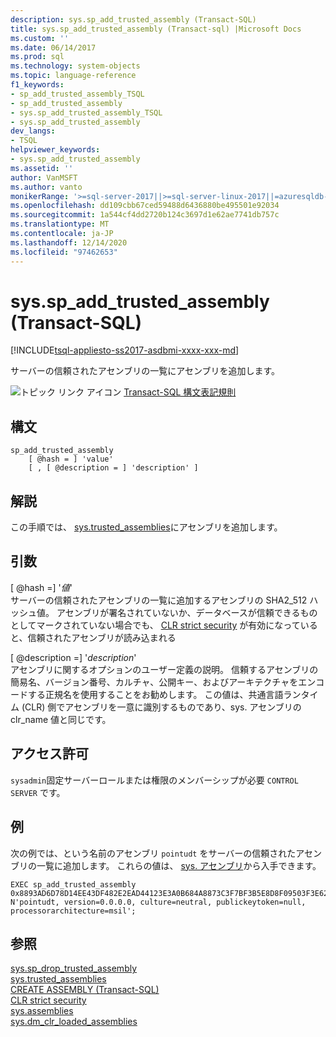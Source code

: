 ```yaml
---
description: sys.sp_add_trusted_assembly (Transact-SQL)
title: sys.sp_add_trusted_assembly (Transact-sql) |Microsoft Docs
ms.custom: ''
ms.date: 06/14/2017
ms.prod: sql
ms.technology: system-objects
ms.topic: language-reference
f1_keywords:
- sp_add_trusted_assembly_TSQL
- sp_add_trusted_assembly
- sys.sp_add_trusted_assembly_TSQL
- sys.sp_add_trusted_assembly
dev_langs:
- TSQL
helpviewer_keywords:
- sys.sp_add_trusted_assembly
ms.assetid: ''
author: VanMSFT
ms.author: vanto
monikerRange: '>=sql-server-2017||>=sql-server-linux-2017||=azuresqldb-mi-current'
ms.openlocfilehash: dd109cbb67ced59488d6436880be495501e92034
ms.sourcegitcommit: 1a544cf4dd2720b124c3697d1e62ae7741db757c
ms.translationtype: MT
ms.contentlocale: ja-JP
ms.lasthandoff: 12/14/2020
ms.locfileid: "97462653"
---
```

# <a name="syssp_add_trusted_assembly-transact-sql"></a>sys.sp_add_trusted_assembly (Transact-SQL)  
[!INCLUDE[tsql-appliesto-ss2017-asdbmi-xxxx-xxx-md](../../includes/tsql-appliesto-ss2017-asdbmi-xxxx-xxx-md.md)]

サーバーの信頼されたアセンブリの一覧にアセンブリを追加します。

 ![トピック リンク アイコン](../../database-engine/configure-windows/media/topic-link.gif "トピック リンク アイコン") [Transact-SQL 構文表記規則](../../t-sql/language-elements/transact-sql-syntax-conventions-transact-sql.md)  


## <a name="syntax"></a>構文
```  
sp_add_trusted_assembly 
    [ @hash = ] 'value'
    [ , [ @description = ] 'description' ]
```  

## <a name="remarks"></a>解説  

この手順では、  [sys.trusted_assemblies](../../relational-databases/system-catalog-views/sys-trusted-assemblies-transact-sql.md)にアセンブリを追加します。

## <a name="arguments"></a>引数

[ @hash =] '*値*'  
サーバーの信頼されたアセンブリの一覧に追加するアセンブリの SHA2_512 ハッシュ値。 アセンブリが署名されていないか、データベースが信頼できるものとしてマークされていない場合でも、 [CLR strict security](../../database-engine/configure-windows/clr-strict-security.md) が有効になっていると、信頼されたアセンブリが読み込まれる

[ @description =] '*description*'  
アセンブリに関するオプションのユーザー定義の説明。 信頼するアセンブリの簡易名、バージョン番号、カルチャ、公開キー、およびアーキテクチャをエンコードする正規名を使用することをお勧めします。 この値は、共通言語ランタイム (CLR) 側でアセンブリを一意に識別するものであり、sys. アセンブリの clr_name 値と同じです。 

## <a name="permissions"></a>アクセス許可

`sysadmin`固定サーバーロールまたは権限のメンバーシップが必要 `CONTROL SERVER` です。

## <a name="examples"></a>例  

次の例では、という名前のアセンブリ `pointudt` をサーバーの信頼されたアセンブリの一覧に追加します。 これらの値は、  [sys. アセンブリ](../../relational-databases/system-catalog-views/sys-assemblies-transact-sql.md)から入手できます。     

```  
EXEC sp_add_trusted_assembly 0x8893AD6D78D14EE43DF482E2EAD44123E3A0B684A8873C3F7BF3B5E8D8F09503F3E62370CE742BBC96FE3394477214B84C7C1B0F7A04DCC788FA99C2C09DFCCC, 
N'pointudt, version=0.0.0.0, culture=neutral, publickeytoken=null, processorarchitecture=msil';
```  

## <a name="see-also"></a>参照  
  [sys.sp_drop_trusted_assembly](sys-sp-drop-trusted-assembly-transact-sql.md)  
  [sys.trusted_assemblies](../../relational-databases/system-catalog-views/sys-trusted-assemblies-transact-sql.md)  
  [CREATE ASSEMBLY &#40;Transact-SQL&#41;](../../t-sql/statements/create-assembly-transact-sql.md)  
  [CLR strict security](../../database-engine/configure-windows/clr-strict-security.md)  
  [sys.assemblies](../../relational-databases/system-catalog-views/sys-assemblies-transact-sql.md)  
  [sys.dm_clr_loaded_assemblies](../../relational-databases/system-dynamic-management-views/sys-dm-clr-loaded-assemblies-transact-sql.md)  

